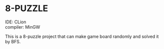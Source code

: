 # 8-PUZZLE
IDE: CLion  
compiler: MinGW  

This is a 8-puzzle project that can make game board randomly and solved it by BFS.
